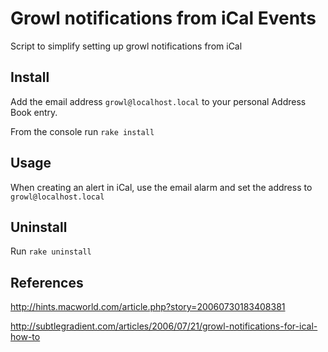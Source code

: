 Growl notifications from iCal Events
====================================
Script to simplify setting up growl notifications from iCal

Install
-------
Add the email address `growl@localhost.local` to your personal Address Book entry.

From the console run `rake install`

Usage
-----
When creating an alert in iCal, use the email alarm and set the address to `growl@localhost.local`

Uninstall
---------
Run `rake uninstall`

References
----------
http://hints.macworld.com/article.php?story=20060730183408381

http://subtlegradient.com/articles/2006/07/21/growl-notifications-for-ical-how-to
